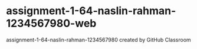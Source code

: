# assignment-1-64-naslin-rahman-1234567980-web
assignment-1-64-naslin-rahman-1234567980 created by GitHub Classroom
